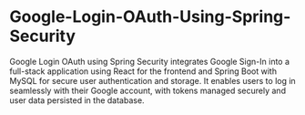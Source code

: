 # Google-Login-OAuth-Using-Spring-Security
Google Login OAuth using Spring Security integrates Google Sign-In into a full-stack application using React for the frontend and Spring Boot with MySQL for secure user authentication and storage. It enables users to log in seamlessly with their Google account, with tokens managed securely and user data persisted in the database.
